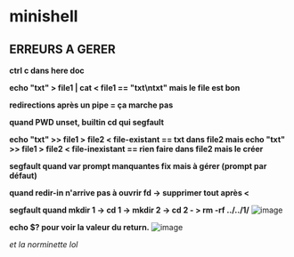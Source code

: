 # minishell

## ERREURS A GERER

**ctrl c dans here doc**

**echo "txt" > file1 | cat < file1 == "txt\ntxt" mais le file est bon**

**redirections après un pipe = ça marche pas**

**quand PWD unset, builtin cd qui segfault**

**echo "txt" >> file1 > file2 < file-existant == txt dans file2
mais echo "txt" >> file1 > file2 < file-inexistant == rien faire dans file2 mais le créer**

**segfault quand var prompt manquantes fix mais à gérer (prompt par défaut)**

**quand redir-in n'arrive pas à ouvrir fd -> supprimer tout après <**

**segfault quand mkdir 1 -> cd 1 -> mkdir 2 -> cd 2 - > rm -rf ../../1/**
![image](https://cdn.discordapp.com/attachments/856902451403423745/969592169881026610/unknown.png)

**echo $? pour voir la valeur du return.**
![image](https://cdn.discordapp.com/attachments/856902451403423745/969613000052994068/unknown.png)

_et la norminette lol_
